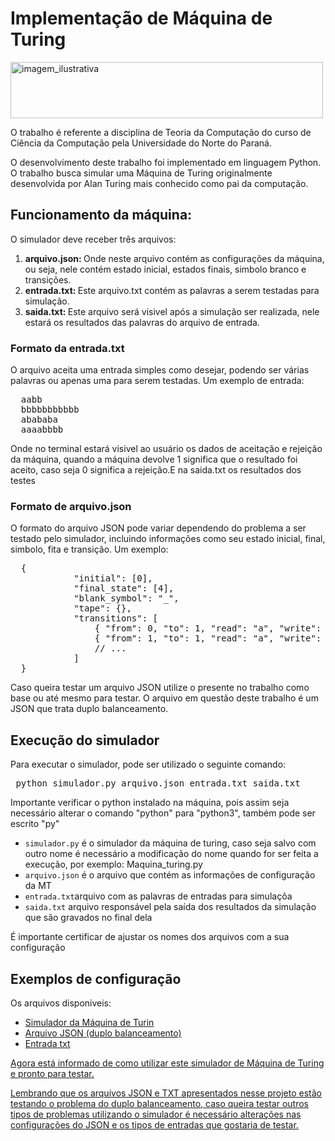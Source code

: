 <html>
<body>
 <h1> Implementação de Máquina de Turing </h1>
 <img align="top" alt="imagem_ilustrativa" height="90" width="500" src="https://d18l82el6cdm1i.cloudfront.net/uploads/dfugTjn2WC-tm_palindrome.gif"/> 
 <p> O trabalho é referente a disciplina de Teoria da Computação do curso de Ciência da Computação pela Universidade do Norte do Paraná. </p>
 <p> O desenvolvimento deste trabalho foi implementado em linguagem Python. O trabalho busca simular uma Máquina de Turing originalmente desenvolvida por Alan Turing mais conhecido como pai da computação. </p>
 
<h2> Funcionamento da máquina: </h2>

<p> O simulador deve receber três arquivos: </p>
<ol>
   <li><strong> arquivo.json: </strong> Onde neste arquivo contém as configurações da máquina, ou seja, nele contém estado inicial, estados finais, simbolo branco e transições. </li>
 <li><strong> entrada.txt: </strong> Este arquivo.txt contém as palavras a serem testadas para simulação. </li>
 <li><strong>saida.txt: </strong> Este arquivo será visivel após a simulação ser realizada, nele estará os resultados das palavras do arquivo de entrada.</li>
</ol>
<h3>Formato da entrada.txt</h3>
<p> O arquivo aceita uma entrada simples como desejar, podendo ser várias palavras ou apenas uma para serem testadas. Um exemplo de entrada: </p>
<pre>
  aabb
  bbbbbbbbbbb
  abababa
  aaaabbbb
</pre>
<p> Onde no terminal estará visivel ao usuário os dados de aceitação e rejeição da máquina, quando a máquina devolve 1 significa que o resultado foi aceito, caso seja 0 significa a rejeição.E na saida.txt os resultados dos testes</p>
<h3>Formato de arquivo.json</h3>
<p> O formato do arquivo JSON pode variar dependendo do problema a ser testado pelo simulador, incluindo informações como seu estado inicial, final, simbolo, fita e transição. Um exemplo: </p>
<pre>
  {
            "initial": [0],
            "final_state": [4],
            "blank_symbol": "_",
            "tape": {},
            "transitions": [
                { "from": 0, "to": 1, "read": "a", "write": "A", "move": "R" },
                { "from": 1, "to": 1, "read": "a", "write": "a", "move": "R" },
                // ...
            ]
  }
</pre>
<p>Caso queira testar um arquivo JSON utilize o presente no trabalho como base ou até mesmo para testar. O arquivo em questão deste trabalho é um JSON que trata duplo balanceamento. </p>
<h2> Execução do simulador</h2>
<p>Para executar o simulador, pode ser utilizado o seguinte comando: </p>
<pre> python simulador.py arquivo.json entrada.txt saida.txt </pre>
<p> Importante verificar o python instalado na máquina, pois assim seja necessário alterar o comando "python" para "python3", também pode ser escrito "py" </p>
<ul>
 <li><code>simulador.py</code> é o simulador da máquina de turing, caso seja salvo com outro nome é necessário a modificação do nome quando for ser feita a execução, por exemplo: Maquina_turing.py</li>
 <li><code>arquivo.json</code> é o arquivo que contém as informações de configuração da MT</li>
 <li><code>entrada.txt</code>arquivo com as palavras de entradas para simulaçõa</li>
 <li><code>saida.txt</code> arquivo responsável pela saída dos resultados da simulação que são gravados no final dela</li>
</ul>
<p> É importante certificar de ajustar os nomes dos arquivos com a sua configuração</p>
<h2>Exemplos de configuração </h2>
<p>Os arquivos disponiveis: </p>
<ul>
 <li><a href="https://github.com/Melissa-Francielle/Turing_Machine/blob/main/Turing_Machine.py ">Simulador da Máquina de Turin</a></li>
 <li><a href="https://github.com/Melissa-Francielle/Turing_Machine/blob/main/arquivo.json "> Arquivo JSON (duplo balanceamento)</a></li>
 <li><a href="https://github.com/Melissa-Francielle/Turing_Machine/blob/main/entrada.txt ">Entrada txt</li>
</ul>
 <p> Agora está informado de como utilizar este simulador de Máquina de Turing e pronto para testar.</p>
 <p>Lembrando que os arquivos JSON e TXT apresentados nesse projeto estão testando o problema do duplo balanceamento, caso queira testar outros tipos de problemas utilizando o simulador é necessário alterações nas configurações do JSON e os tipos de entradas que gostaria de testar.</p>
</body>

</html>
